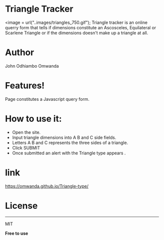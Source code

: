 
# Triangle Tracker
<image = url("..images/triangles_750.gif");
Triangle tracker is an online querry form that tells if dimensions constitute an Ascosceles, Equilateral
or Scarlene Triangle or if the dimensions doesn't make up a triangle at all.

# Author

John Odhiambo Omwanda

# Features!

 Page constitutes a Javascript query form.

 # How to use it:
 - Open the site.
 - Input triangle dimensions into A B and C side fields.
 - Letters A B and C represents the three sides of a triangle.
 - Click SUBMIT
 - Once submitted an alert with the Triangle type appears .

 # link

 https://omwanda.github.io/Triangle-type/

# License
----

MIT


**Free to use**
